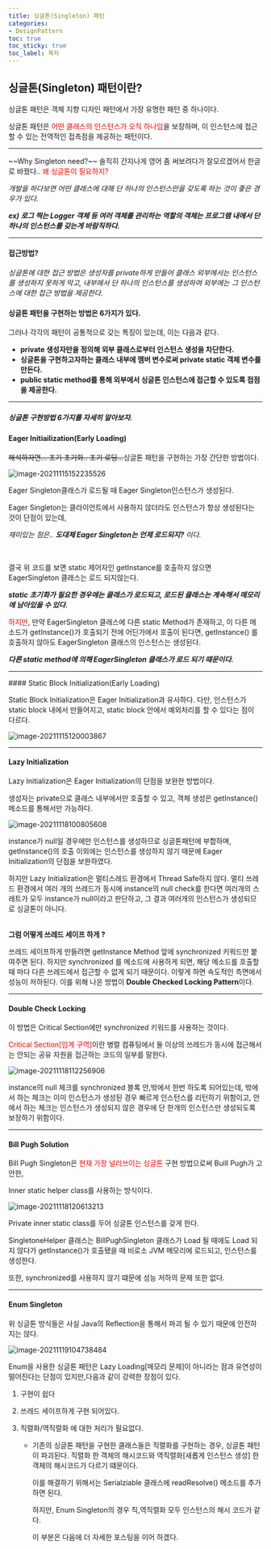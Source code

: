 ```yaml
---
title: 싱글톤(Singleton) 패턴
categories:
- DesignPattern
toc: true
toc_sticky: true
toc_label: 목차
---
```




## 싱글톤(Singleton) 패턴이란?

싱글톤 패턴은 객체 지향 디자인 패턴에서 가장 유명한 패턴 중 하나이다.

싱글톤 패턴은 <span style="color:red">어떤 클래스의 인스턴스가 오직 하나임</span>을 보장하며, 이 인스턴스에 접근 할 수 있는 전역적인 접촉점을 제공하는 패턴이다.

<hr>
~~Why Singleton need?~~  솔직히 간지나게 영어 좀 써보려다가 잘모르겠어서 한글로 바꿨다.. <span style="color:red;">왜 싱글톤이 필요하지?</span>

*개발을 하다보면 어떤 클래스에 대해 단 하나의 인스턴스만을 갖도록 하는 것이 좋은 경우가 있다.*

***ex) 로그 찍는 Logger 객체 등 여러 객체를 관리하는 역할의 객체는 프로그램 내에서 단 하나의 인스턴스를 갖는게 바람직하다.***



<hr>

#### 접근방법?

*싱글톤에 대한 접근 방법은 생성자를 private하게 만들어 클래스 외부에서는 인스턴스를 생성하지 못하게 막고, 내부에서 단 하나의 인스턴스를 생성하여 외부에는 그 인스턴스에 대한 접근 방법을 제공한다.*



#### 싱글톤 패턴을 구현하는 방법은 6가지가 있다.

그러나 각각의 패턴이 공통적으로 갖는 특징이 있는데, 이는 다음과 같다.

* **private 생성자만을 정의해 외부 클래스로부터 인스턴스 생성을 차단한다.**
* **싱글톤을 구현하고자하는 클래스 내부에 멤버 변수로써 private static 객체 변수를 만든다.**
* **public static method를 통해 외부에서 싱글톤 인스턴스에 접근할 수 있도록 접점을 제공한다.**



<hr>

##### 싱글톤 구현방법 6가지를 자세히 알아보자.

#### Eager Initiailization(Early Loading)

~~해석하자면... 조기 초기화.. 조기 로딩...~~싱글톤 패턴을 구현하는 가장 간단한 방법이다.

![image-20211115152235526](../../assets/images/2021-11-15-Singleton/image-20211115152235526.png)

Eager Singleton클래스가 로드될 때 Eager Singleton인스턴스가 생성된다. 

Eager Singleton는 클라이언트에서 사용하지 않더라도 인스턴스가 항상 생성된다는 것이 단점이 있는데, 

*재미있는 점은.. **도대체 Eager Singleton는 언제 로드되지?** 이다.* 

<br>

결국 위 코드를 보면 static 제어자인 getInstance를 호출하지 않으면 EagerSingleton 클래스는 로드 되지않는다. 

***static 초기화가 필요한 경우에는 클래스가 로드되고, 로드된 클래스는 계속해서 메모리에 남아있을 수 있다.***

<span style="color:red;">하지만</span>, 만약 EagerSingleton 클래스에 다른 static Method가 존재하고, 이 다른 메소드가 getInstance()가 호출되기 전에 어딘가에서 호출이 된다면, getInstance() 를 호출하지 않아도 EagerSingleton 클래스의 인스턴스는 생성된다.

***다른 static method에 의해 EagerSingleton 클래스가 로드 되기 때문이다.***

<hr>
#### Static Block Initialization(Early Loading)	

Static Block Initialization은 Eager Initialization과 유사하다. 다만, 인스턴스가 static block 내에서 만들어지고, static block 안에서 예외처리를 할 수 있다는 점이 다르다.

![image-20211115120003867](../../assets/images/2021-11-15-Singleton/image-20211115120003867.png)



<hr>

#### Lazy Initialization

Lazy Initialization은 Eager Initialization의 단점을 보완한 방법이다. 

생성자는 private으로 클래스 내부에서만 호출할 수 있고, 객체 생성은 getInstance() 메소드를 통해서만 가능하다.

![image-20211118100805608](../../assets/images/2021-11-15-Singleton/image-20211118100805608.png)

instance가 null일 경우에만 인스턴스를 생성하므로 싱글톤패턴에 부합하며, getInstance()의 호출 이외에는 인스턴스를 생성하지 않기 때문에 Eager Initialization의 단점을 보완하였다.

하지만 Lazy Initialization은 멀티스레드 환경에서 Thread Safe하지 않다. 멀티 쓰레드 환경에서 여러 개의 쓰레드가 동시에 instance의 null check를 한다면 여러개의 스레트가 모두 instance가 null이라고 판단하고, 그 결과 여러개의 인스턴스가 생성되므로 싱글톤이 아니다.

<br>**그럼 어떻게 쓰레드 세이프 하게 ?**

쓰레드 세이프하게 만들려면 getInstance Method 앞에 synchronized 키워드만 붙여주면 된다. 하지만 synchronized 를 메소드에 사용하게 되면, 해당 메소드를 호출할 때 마다 다른 쓰레드에서 접근할 수 없게 되기 때문이다.  이렇게 하면 속도적인 측면에서 성능이 저하된다. 이를 위해 나온 방법이 **Double Checked Locking Pattern**이다.

<hr>

#### Double Check Locking

이 방법은 Critical Section에만 synchronized 키워드를 사용하는 것이다.

<span style="color:red;">Critical Section[임계 구역]</span>이란 병렬 컴퓨팅에서 둘 이상의 쓰레드가 동시에 접근해서는 안되는 공유 자원을 접근하는 코드의 일부를 말한다.

![image-20211118112256906](../../assets/images/2021-11-15-Singleton/image-20211118112256906.png)

instance의 null 체크를 synchronized 블록 안,밖에서 한번 하도록 되어있는데, 밖에서 하는 체크는 이미 인스턴스가 생성된 경우 빠르게 인스턴스를 리턴하기 위함이고, 안에서 하는 체크는 인스턴스가 생성되지 않은 경우에 단 한개의 인스턴스만 생성되도록 보장하기 위함이다.

<hr>

#### Bill Pugh Solution

Bill Pugh Singleton은 <span style="color:red;">현재 가장 널리쓰이는 싱글톤</span> 구현 방법으로써 Buill Pugh가 고안한,

Inner static helper class를 사용하는 방식이다.

![image-20211118120613213](../../assets/images/2021-11-15-Singleton/image-20211118120613213.png)



Private inner static class를 두어 싱글톤 인스턴스를 갖게 한다.

SingletoneHelper 클래스는 BillPughSingleton 클래스가 Load 될 때에도 Load 되지 않다가 getInstance()가 호출됐을 때 비로소 JVM 메모리에 로드되고, 인스턴스를 생성한다.

또한, synchronized를 사용하지 않기 떄문에 성능 저하의 문제 또한 없다.

<hr>

#### Enum Singleton

위 싱글톤 방식들은 사실 Java의 Reflection을 통해서 파괴 될 수 있기 때문에 안전하지는 않다.

![image-20211119104738484](../../assets/images/2021-11-15-Singleton/image-20211119104738484.png)

Enum을 사용한 싱글톤 패턴은 Lazy Loading[메모리 문제]이 아니라는 점과 유연성이 떨어진다는 단점이 있지만,다음과 같이 강력한 장점이 있다.

1. 구현이 쉽다

2. 쓰레드 세이프하게 구현 되어있다.

3. 직렬화/역직렬화 에 대한 처리가 필요없다.

   * 기존의 싱글톤 패턴을 구현한 클래스들은 직렬화를 구현하는 경우, 싱글톤 패턴이 파괴된다.	직렬화 한 객체의 해시코드와 역직렬화[새롭게 인스턴스 생성] 한 객체의 해시코드가 다르기 떄문이다.

     이를 해결하기 위해서는 Serialziable 클래스에 readResolve() 메소드를 추가하면 된다. 

     하지만, Enum Singleton의 경우 직,역직렬화 모두 인스턴스의 해시 코드가 같다.

     이 부분은 다음에 더 자세한 포스팅을 이어 하겠다.
